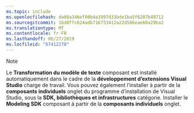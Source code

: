 ```yaml
---
ms.topic: include
ms.openlocfilehash: da08a346ef00b4a3997d33bde1ba5f6207b49712
ms.sourcegitcommit: 16d8ffc624adb716753412a22d586eae68a29ba2
ms.translationtype: MT
ms.contentlocale: fr-FR
ms.lasthandoff: 06/27/2019
ms.locfileid: "67412278"
---
```

> [!NOTE]
> Le **Transformation du modèle de texte** composant est installé automatiquement dans le cadre de la **développement d’extensions Visual Studio** charge de travail. Vous pouvez également l’installer à partir de la **composants individuels** onglet du programme d’installation de Visual Studio, sous la **SDK, bibliothèques et infrastructures** catégorie. Installer le **Modeling SDK** composant à partir de la **composants individuels** onglet.
